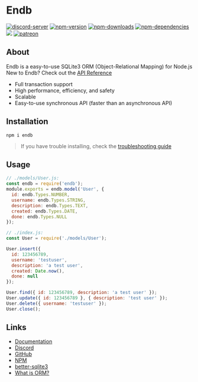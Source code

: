 # Endb

<p>
  <a href="https://discord.gg/A9qvE3g"><img src="https://discordapp.com/api/guilds/608366465376059429/embed.png" alt="discord-server" /></a>
  <a href="https://www.npmjs.com/package/endb"><img src="https://img.shields.io/npm/v/endb.svg" alt="npm-version" /></a>
  <a href="https://www.npmjs.com/package/endb"><img src="https://img.shields.io/npm/dt/endb.svg" alt="npm-downloads" /></a>
  <a href="https://david-dm.org/endb/endb"><img src="https://img.shields.io/david/endb/endb.svg" alt="npm-dependencies" /></a>
  <a href="https://github.com/endb/endb/stargazers"><img src="https://img.shields.io/github/stars/endb/endb.svg?style=social&label=Star"></a>
  <a href="https://www.patreon.com/endb"><img src="https://img.shields.io/badge/donate-patreon-F96854.svg" alt="patreon" /></a>
</p>

## About
Endb is a easy-to-use SQLite3 ORM (Object-Relational Mapping) for Node.js
New to Endb? Check out the [API Reference](https://endb.js.org)

- Full transaction support
- High performance, efficiency, and safety
- Scalable
- Easy-to-use synchronous API (faster than an asynchronous API)

## Installation
```
npm i endb
```
> If you have trouble installing, check the [troubleshooting guide](https://github.com/JoshuaWise/better-sqlite3/blob/master/docs/troubleshooting.md)

## Usage
```js
// ./models/User.js:
const endb = require('endb');
module.exports = endb.model('User', {
  id: endb.Types.NUMBER,
  username: endb.Types.STRING,
  description: endb.Types.TEXT,
  created: endb.Types.DATE,
  done: endb.Types.NULL
});
```

```js
// ./index.js:
const User = require('./models/User');

User.insert({
  id: 123456789,
  username: 'testuser',
  description: 'a test user',
  created: Date.now(),
  done: null
});

User.find({ id: 123456789, description: 'a test user' });
User.update({ id: 123456789 }, { description: 'test user' });
User.delete({ username: 'testuser' });
User.close();
```

## Links
- [Documentation](https://endb.js.org)
- [Discord](https://discord.gg/A9qvE3g)
- [GitHub](https://github.com/endb/endb)
- [NPM](https://npmjs.com/endb)
- [better-sqlite3](https://github.com/JoshuaWise/better-sqlite3)
- [What is ORM?](https://wikipedia.org/wiki/Object-relational_mapping)